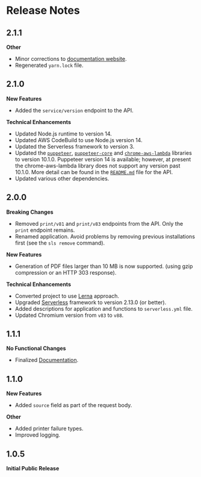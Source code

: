 # Release Notes

## 2.1.1
**Other**

* Minor corrections to [documentation website](https://barchart.github.io/aws-lambda-pdf-generator/#/content/sdk_reference).
* Regenerated `yarn.lock` file.

## 2.1.0
**New Features**

* Added the `service/version` endpoint to the API.

**Technical Enhancements**

* Updated Node.js runtime to version 14.
* Updated AWS CodeBuild to use Node.js version 14.
* Updated the Serverless framework to version 3.
* Updated the [`puppeteer`](https://github.com/puppeteer/puppeteer), [`puppeteer-core`](https://github.com/puppeteer/puppeteer) and [`chrome-aws-lambda`](https://github.com/alixaxel/chrome-aws-lambda) libraries to version 10.1.0. Puppeteer version 14 is available; however, at present the chrome-aws-lambda library does not support any version past 10.1.0. More detail can be found in the [`README.md`](https://github.com/barchart/aws-lambda-pdf-generator/tree/master/packages/api#technical-notes) file for the API.
* Updated various other dependencies.

## 2.0.0
**Breaking Changes**

* Removed `print/v81` and `print/v83` endpoints from the API. Only the `print` endpoint remains.
* Renamed application. Avoid problems by removing previous installations first (see the `sls remove` command).

**New Features**

* Generation of PDF files larger than 10 MB is now supported. (using gzip compression or an HTTP 303 response).

**Technical Enhancements**

* Converted project to use [Lerna](https://github.com/lerna/lerna) approach.
* Upgraded [Serverless](https://www.serverless.com/) framework to version 2.13.0 (or better).
* Added descriptions for application and functions to `serverless.yml` file.
* Updated Chromium version from `v83` to `v88`.


## 1.1.1
**No Functional Changes**

* Finalized [Documentation](https://barchart.github.io/aws-lambda-pdf-generator/#/).

## 1.1.0
**New Features**

* Added ```source``` field as part of the request body.

**Other**

* Added printer failure types.
* Improved logging.

## 1.0.5
**Initial Public Release**
